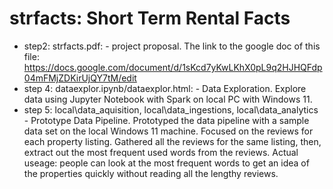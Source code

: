# strfacts: Short Term Rental Facts

- step2: strfacts.pdf: - project proposal. The link to the google doc of this file: https://docs.google.com/document/d/1sKcd7yKwLKhX0pL9q2HJHQFdp04mFMjZDKirUjQY7tM/edit
- step 4: dataexplor.ipynb/dataexplor.html: - Data Exploration. Explore data using Jupyter Notebook with Spark on local PC with Windows 11.
- step 5: local\data_aquisition, local\data_ingestions, local\data_analytics - Prototype Data Pipeline. Prototyped the data pipeline with a sample data set on the local Windows 11 machine. Focused on the reviews for each property listing. Gathered all the reviews for the same listing, then, extract out the most frequent used words from the reviews. Actual useage: people can look at the most frequent words to get an idea of the properties quickly without reading all the lengthy reviews.
